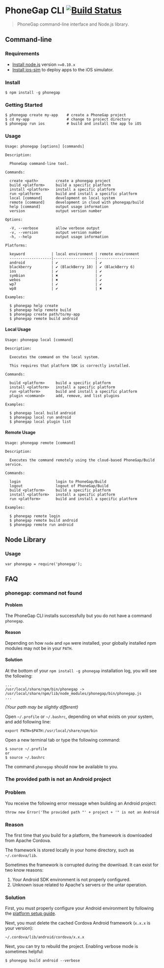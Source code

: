# PhoneGap CLI [![Build Status][travis-ci-img]][travis-ci-url]

> PhoneGap command-line interface and Node.js library.


## Command-line

### Requirements

- [Install node.js](http://nodejs.org/) version `>=0.10.x`
- [Install ios-sim](https://github.com/phonegap/ios-sim#installation) to deploy apps to the iOS simulator.

### Install

    $ npm install -g phonegap

### Getting Started

    $ phonegap create my-app    # create a PhoneGap project
    $ cd my-app                 # change to project directory
    $ phonegap run ios          # build and install the app to iOS

### Usage

    Usage: phonegap [options] [commands]

    Description:

      PhoneGap command-line tool.

    Commands:

      create <path>        create a phonegap project
      build <platform>     build a specific platform
      install <platform>   install a specific platform
      run <platform>       build and install a specific platform
      local [command]      development on local system
      remote [command]     development in cloud with phonegap/build
      help [command]       output usage information
      version              output version number

    Options:

      -V, --verbose        allow verbose output
      -v, --version        output version number
      -h, --help           output usage information

    Platforms:

      keyword            | local environment | remote environment
      -------------------|-------------------|-------------------
      android            | ✔                 | ✔
      blackberry         | ✔ (BlackBerry 10) | ✔ (BlackBerry 6)
      ios                | ✔                 | ✔
      symbian            | ✖                 | ✔
      webos              | ✖                 | ✔
      wp7                | ✔                 | ✔
      wp8                | ✔                 | ✖

    Examples:

      $ phonegap help create
      $ phonegap help remote build
      $ phonegap create path/to/my-app
      $ phonegap remote build android

#### Local Usage

    Usage: phonegap local [command]

    Description:

      Executes the command on the local system.

      This requires that platform SDK is correctly installed.

    Commands:

      build <platform>     build a specific platform
      install <platform>   install a specific platform
      run <platform>       build and install a specific platform
      plugin <command>     add, remove, and list plugins

    Examples:

      $ phonegap local build android
      $ phonegap local run android
      $ phonegap local plugin list

#### Remote Usage

    Usage: phonegap remote [command]

    Description:

      Executes the command remotely using the cloud-based PhoneGap/Build service.

    Commands:

      login                login to PhoneGap/Build
      logout               logout of PhoneGap/Build
      build <platform>     build a specific platform
      install <platform>   install a specific platform
      run <platform>       build and install a specific platform

    Examples:

      $ phonegap remote login
      $ phonegap remote build android
      $ phonegap remote run android

## Node Library

### Usage

    var phonegap = require('phonegap');

## FAQ

### phonegap: command not found

#### Problem

The PhoneGap CLI installs successfully but you do not have a command `phonegap`.

#### Reason

Depending on how `node` and `npm` were installed, your globally installed npm
modules may not be in your `PATH`.

#### Solution

At the bottom of your `npm install -g phonegap` installation log, you will see the following:

    ...
    /usr/local/share/npm/bin/phonegap -> /usr/local/share/npm/lib/node_modules/phonegap/bin/phonegap.js
    ...

_(Your path may be slightly different)_

Open `~/.profile` or `~/.bashrc`, depending on what exists on your system, and add following line:

    export PATH=$PATH:/usr/local/share/npm/bin

Open a new terminal tab or type the following command:

    $ source ~/.profile
    or
    $ source ~/.bashrc

The command `phonegap` should now be available to you.

### The provided path is not an Android project

### Problem

You receive the following error message when building an Android project:

    throw new Error('The provided path "' + project + '" is not an Android

### Reason

The first time that you build for a platform, the framework is downloaded from Apache Cordova.

The framework is stored locally in your home directory, such as `~/.cordova/lib`.

Sometimes the framework is corrupted during the download. It can exist for two
know reasons:

1. Your Android SDK environment is not properly configured.
1. Unknown issue related to Apache's servers or the untar operation.

### Solution

First, you must properly configure your Android environment by following
the [platform setup guide](http://docs.phonegap.com/en/3.0.0/guide_platforms_android_index.md.html).

Next, you must delete the cached Cordova Android framework (`x.x.x` is your version):

    ~/.cordova/lib/android/cordova/x.x.x

Next, you can try to rebuild the project. Enabling verbose mode is sometimes helpful:

    $ phonegap build android --verbose

[travis-ci-img]: https://travis-ci.org/phonegap/phonegap-cli.png?branch=master
[travis-ci-url]: http://travis-ci.org/phonegap/phonegap-cli

